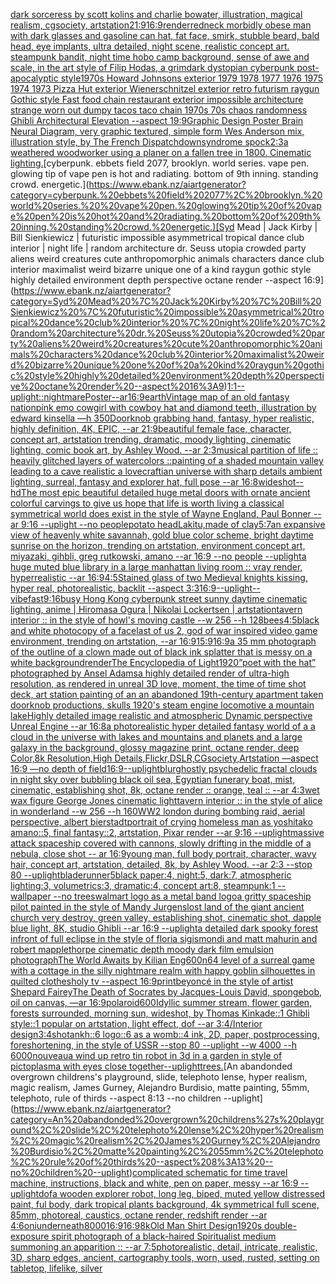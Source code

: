 [dark sorceress by scott kolins and charlie bowater, illustration, magical realism, cgsociety, artstation](https://www.ebank.nz/aiartgenerator?category=dark%20sorceress%20by%20scott%20kolins%20and%20charlie%20bowater%2C%20illustration%2C%20magical%20realism%2C%20cgsociety%2C%20artstation)[21:9](https://www.ebank.nz/aiartgenerator?category=21%3A9)[16:9](https://www.ebank.nz/aiartgenerator?category=16%3A9)[render](https://www.ebank.nz/aiartgenerator?category=render)[redneck morbidly obese man with dark glasses and gasoline can hat, fat face, smirk, stubble beard, bald head, eye implants, ultra detailed, night scene, realistic concept art. steampunk bandit, night time hobo camp background, sense of awe and scale, in the art style of Filip Hodas, a grimdark dystopian cyberpunk post-apocalyptic style](https://www.ebank.nz/aiartgenerator?category=redneck%20morbidly%20obese%20man%20with%20dark%20glasses%20and%20gasoline%20can%20hat%2C%20fat%20face%2C%20smirk%2C%20stubble%20beard%2C%20bald%20head%2C%20eye%20implants%2C%20ultra%20detailed%2C%20night%20scene%2C%20realistic%20concept%20art.%20steampunk%20bandit%2C%20night%20time%20hobo%20camp%20background%2C%20sense%20of%20awe%20and%20scale%2C%20in%20the%20art%20style%20of%20Filip%20Hodas%2C%20a%20grimdark%20dystopian%20cyberpunk%20post-apocalyptic%20style)[1970s Howard Johnsons exterior 1979 1978 1977 1976 1975 1974 1973 Pizza Hut exterior Wienerschnitzel exterior retro futurism raygun Gothic style Fast food chain restaurant exterior impossible architecture strange worn out dumpy tacos taco chain 1970s 70s chaos randomness Ghibli Architectural Elevation  --aspect 19:9](https://www.ebank.nz/aiartgenerator?category=1970s%20Howard%20Johnsons%20exterior%201979%201978%201977%201976%201975%201974%201973%20Pizza%20Hut%20exterior%20Wienerschnitzel%20exterior%20retro%20futurism%20raygun%20Gothic%20style%20Fast%20food%20chain%20restaurant%20exterior%20impossible%20architecture%20strange%20worn%20out%20dumpy%20tacos%20taco%20chain%201970s%2070s%20chaos%20randomness%20Ghibli%20Architectural%20Elevation%20%20--aspect%2019%3A9)[Graphic Design Poster Brain Neural Diagram, very graphic textured, simple form Wes Anderson mix, illustration style, by The French Dispatch](https://www.ebank.nz/aiartgenerator?category=Graphic%20Design%20Poster%20Brain%20Neural%20Diagram%2C%20very%20graphic%20textured%2C%20simple%20form%20Wes%20Anderson%20mix%2C%20illustration%20style%2C%20by%20The%20French%20Dispatch)[downsyndrome spock](https://www.ebank.nz/aiartgenerator?category=downsyndrome%20spock)[2:3](https://www.ebank.nz/aiartgenerator?category=2%3A3)[a weathered woodworker using a planer on a fallen tree in 1800. Cinematic lighting.](https://www.ebank.nz/aiartgenerator?category=a%20weathered%20woodworker%20using%20a%20planer%20on%20a%20fallen%20tree%20in%201800.%20Cinematic%20lighting.)[cyberpunk. ebbets field 2077, brooklyn. world series.  vape pen. glowing tip of vape pen is hot and radiating. bottom of 9th inning. standing crowd. energetic.](https://www.ebank.nz/aiartgenerator?category=cyberpunk.%20ebbets%20field%202077%2C%20brooklyn.%20world%20series.%20%20vape%20pen.%20glowing%20tip%20of%20vape%20pen%20is%20hot%20and%20radiating.%20bottom%20of%209th%20inning.%20standing%20crowd.%20energetic.)[Syd Mead | Jack Kirby | Bill Sienkiewicz | futuristic impossible asymmetrical tropical dance club interior | night life | random architecture dr. Seuss utopia crowded party aliens weird creatures cute anthropomorphic animals characters dance club interior maximalist weird bizarre unique one of a kind raygun gothic style highly detailed environment depth perspective octane render --aspect 16:9](https://www.ebank.nz/aiartgenerator?category=Syd%20Mead%20%7C%20Jack%20Kirby%20%7C%20Bill%20Sienkiewicz%20%7C%20futuristic%20impossible%20asymmetrical%20tropical%20dance%20club%20interior%20%7C%20night%20life%20%7C%20random%20architecture%20dr.%20Seuss%20utopia%20crowded%20party%20aliens%20weird%20creatures%20cute%20anthropomorphic%20animals%20characters%20dance%20club%20interior%20maximalist%20weird%20bizarre%20unique%20one%20of%20a%20kind%20raygun%20gothic%20style%20highly%20detailed%20environment%20depth%20perspective%20octane%20render%20--aspect%2016%3A9)[1:1](https://www.ebank.nz/aiartgenerator?category=1%3A1)[--uplight](https://www.ebank.nz/aiartgenerator?category=--uplight)[::nightmare](https://www.ebank.nz/aiartgenerator?category=%3A%3Anightmare)[Poster--ar16:9](https://www.ebank.nz/aiartgenerator?category=Poster--ar16%3A9)[earth](https://www.ebank.nz/aiartgenerator?category=earth)[Vintage map of an old fantasy nation](https://www.ebank.nz/aiartgenerator?category=Vintage%20map%20of%20an%20old%20fantasy%20nation)[pink emo cowgirl with cowboy hat and diamond teeth, illustration by edward kinsella —h 350](https://www.ebank.nz/aiartgenerator?category=pink%20emo%20cowgirl%20with%20cowboy%20hat%20and%20diamond%20teeth%2C%20illustration%20by%20edward%20kinsella%20%E2%80%94h%20350)[Doorknob grabbing hand, fantasy, hyper realistic, highly definition, 4K, EPIC, --ar 21:9](https://www.ebank.nz/aiartgenerator?category=Doorknob%20grabbing%20hand%2C%20fantasy%2C%20hyper%20realistic%2C%20highly%20definition%2C%204K%2C%20EPIC%2C%20--ar%2021%3A9)[beautiful female face, character, concept art, artstation trending, dramatic, moody lighting, cinematic lighting, comic book art, by Ashley Wood. --ar 2:3](https://www.ebank.nz/aiartgenerator?category=beautiful%20female%20face%2C%20character%2C%20concept%20art%2C%20artstation%20trending%2C%20dramatic%2C%20moody%20lighting%2C%20cinematic%20lighting%2C%20comic%20book%20art%2C%20by%20Ashley%20Wood.%20--ar%202%3A3)[musical partition of life :: heavily glitched layers of watercolors ::](https://www.ebank.nz/aiartgenerator?category=musical%20partition%20of%20life%20%3A%3A%20heavily%20glitched%20layers%20of%20watercolors%20%3A%3A)[painting of a shaded mountain valley leading to a cave realistic a lovecraftian universe with sharp details ambient lighting, surreal, fantasy and explorer hat, full pose --ar 16:8](https://www.ebank.nz/aiartgenerator?category=painting%20of%20a%20shaded%20mountain%20valley%20leading%20to%20a%20cave%20realistic%20a%20lovecraftian%20universe%20with%20sharp%20details%20ambient%20lighting%2C%20surreal%2C%20fantasy%20and%20explorer%20hat%2C%20full%20pose%20--ar%2016%3A8)[wideshot](https://www.ebank.nz/aiartgenerator?category=wideshot)[--hd](https://www.ebank.nz/aiartgenerator?category=--hd)[The most epic beautiful detailed huge metal doors with ornate ancient colorful carvings to give us hope that life is worth living a classical symmetrical world does exist in the style of Wayne England, Paul Bonner --ar 9:16 --uplight --no people](https://www.ebank.nz/aiartgenerator?category=The%20most%20epic%20beautiful%20detailed%20huge%20metal%20doors%20with%20ornate%20ancient%20colorful%20carvings%20to%20give%20us%20hope%20that%20life%20is%20worth%20living%20a%20classical%20symmetrical%20world%20does%20exist%20in%20the%20style%20of%20Wayne%20England%2C%20Paul%20Bonner%20--ar%209%3A16%20--uplight%20--no%20people)[potato head](https://www.ebank.nz/aiartgenerator?category=potato%20head)[Lakitu,made of clay](https://www.ebank.nz/aiartgenerator?category=Lakitu%2Cmade%20of%20clay)[5:7](https://www.ebank.nz/aiartgenerator?category=5%3A7)[an expansive view of heavenly white savannah, gold  blue color scheme, bright daytime sunrise on the horizon, trending on artstation, environment concept art, miyazaki, gihbli, greg rutkowski, amano --ar 16:9 --no people --uplight](https://www.ebank.nz/aiartgenerator?category=an%20expansive%20view%20of%20heavenly%20white%20savannah%2C%20gold%20%20blue%20color%20scheme%2C%20bright%20daytime%20sunrise%20on%20the%20horizon%2C%20trending%20on%20artstation%2C%20environment%20concept%20art%2C%20miyazaki%2C%20gihbli%2C%20greg%20rutkowski%2C%20amano%20--ar%2016%3A9%20--no%20people%20--uplight)[a huge muted blue library in a large manhattan living room :: vray render, hyperrealistic --ar 16:9](https://www.ebank.nz/aiartgenerator?category=a%20huge%20muted%20blue%20library%20in%20a%20large%20manhattan%20living%20room%20%3A%3A%20vray%20render%2C%20hyperrealistic%20--ar%2016%3A9)[4:5](https://www.ebank.nz/aiartgenerator?category=4%3A5)[Stained glass of two Medieval knights kissing, hyper real, photorealistic, backlit --aspect 3:3](https://www.ebank.nz/aiartgenerator?category=Stained%20glass%20of%20two%20Medieval%20knights%20kissing%2C%20hyper%20real%2C%20photorealistic%2C%20backlit%20--aspect%203%3A3)[16:9](https://www.ebank.nz/aiartgenerator?category=16%3A9)[--uplight](https://www.ebank.nz/aiartgenerator?category=--uplight)[--vibefast](https://www.ebank.nz/aiartgenerator?category=--vibefast)[9:16](https://www.ebank.nz/aiartgenerator?category=9%3A16)[busy Hong Kong cyberpunk street sunny daytime cinematic lighting, anime | Hiromasa Ogura | Nikolai Lockertsen | artstation](https://www.ebank.nz/aiartgenerator?category=busy%20Hong%20Kong%20cyberpunk%20street%20sunny%20daytime%20cinematic%20lighting%2C%20anime%20%7C%20Hiromasa%20Ogura%20%7C%20Nikolai%20Lockertsen%20%7C%20artstation)[tavern interior :: in the style of howl's moving castle --w 256 --h 128](https://www.ebank.nz/aiartgenerator?category=tavern%20interior%20%3A%3A%20in%20the%20style%20of%20howl%27s%20moving%20castle%20--w%20256%20--h%20128)[bees](https://www.ebank.nz/aiartgenerator?category=bees)[4:5](https://www.ebank.nz/aiartgenerator?category=4%3A5)[black and white photocopy of a face](https://www.ebank.nz/aiartgenerator?category=black%20and%20white%20photocopy%20of%20a%20face)[last of us 2, god of war inspired video game environment, trending on artstation, --ar 16:9](https://www.ebank.nz/aiartgenerator?category=last%20of%20us%202%2C%20god%20of%20war%20inspired%20video%20game%20environment%2C%20trending%20on%20artstation%2C%20--ar%2016%3A9)[15:9](https://www.ebank.nz/aiartgenerator?category=15%3A9)[16:9](https://www.ebank.nz/aiartgenerator?category=16%3A9)[a 35 mm photograph of the outline of a clown made out of black ink splatter that is messy on a white background](https://www.ebank.nz/aiartgenerator?category=a%2035%20mm%20photograph%20of%20the%20outline%20of%20a%20clown%20made%20out%20of%20black%20ink%20splatter%20that%20is%20messy%20on%20a%20white%20background)[render](https://www.ebank.nz/aiartgenerator?category=render)[The Encyclopedia of Light](https://www.ebank.nz/aiartgenerator?category=The%20Encyclopedia%20of%20Light)[1920](https://www.ebank.nz/aiartgenerator?category=1920)[”poet with the hat” photographed by Ansel Adams](https://www.ebank.nz/aiartgenerator?category=%E2%80%9Dpoet%20with%20the%20hat%E2%80%9D%20photographed%20by%20Ansel%20Adams)[a highly detailed render of ultra-high resolution, as rendered in unreal 3D love, moment, the time of time  shot deck, art station painting of an an abandoned 19th-century apartment taken doorknob productions, skulls 1920's steam engine locomotive a mountain lakeHighly detailed image realistic and atmospheric Dynamic perspective Unreal Engine --ar 16:8](https://www.ebank.nz/aiartgenerator?category=a%20highly%20detailed%20render%20of%20ultra-high%20resolution%2C%20as%20rendered%20in%20unreal%203D%20love%2C%20moment%2C%20the%20time%20of%20time%20%20shot%20deck%2C%20art%20station%20painting%20of%20an%20an%20abandoned%2019th-century%20apartment%20taken%20doorknob%20productions%2C%20skulls%201920%27s%20steam%20engine%20locomotive%20a%20mountain%20lakeHighly%20detailed%20image%20realistic%20and%20atmospheric%20Dynamic%20perspective%20Unreal%20Engine%20--ar%2016%3A8)[a photorealistic hyper detailed fantasy world of a a cloud in the universe with lakes and mountains and planets and  a large galaxy in the background, glossy magazine print, octane render, deep Color,8k Resolution,High Details,Flickr,DSLR,CGsociety,Artstation —aspect 16:9 —no depth of field](https://www.ebank.nz/aiartgenerator?category=a%20photorealistic%20hyper%20detailed%20fantasy%20world%20of%20a%20a%20cloud%20in%20the%20universe%20with%20lakes%20and%20mountains%20and%20planets%20and%20%20a%20large%20galaxy%20in%20the%20background%2C%20glossy%20magazine%20print%2C%20octane%20render%2C%20deep%20Color%2C8k%20Resolution%2CHigh%20Details%2CFlickr%2CDSLR%2CCGsociety%2CArtstation%20%E2%80%94aspect%2016%3A9%20%E2%80%94no%20depth%20of%20field)[16:9](https://www.ebank.nz/aiartgenerator?category=16%3A9)[--uplight](https://www.ebank.nz/aiartgenerator?category=--uplight)[blur](https://www.ebank.nz/aiartgenerator?category=blur)[ghostly psychedelic fractal clouds in night sky over bubbling black oil sea, Egyptian funerary boat, mist, cinematic, establishing shot, 8k, octane render :: orange, teal :: --ar 4:3](https://www.ebank.nz/aiartgenerator?category=ghostly%20psychedelic%20fractal%20clouds%20in%20night%20sky%20over%20bubbling%20black%20oil%20sea%2C%20Egyptian%20funerary%20boat%2C%20mist%2C%20cinematic%2C%20establishing%20shot%2C%208k%2C%20octane%20render%20%3A%3A%20orange%2C%20teal%20%3A%3A%20--ar%204%3A3)[wet wax figure George Jones cinematic light](https://www.ebank.nz/aiartgenerator?category=wet%20wax%20figure%20George%20Jones%20cinematic%20light)[tavern interior :: in the style of alice in wonderland --w 256 --h 160](https://www.ebank.nz/aiartgenerator?category=tavern%20interior%20%3A%3A%20in%20the%20style%20of%20alice%20in%20wonderland%20--w%20256%20--h%20160)[WW2 london during bombing raid, aerial perspective, albert bierstadt](https://www.ebank.nz/aiartgenerator?category=WW2%20london%20during%20bombing%20raid%2C%20aerial%20perspective%2C%20albert%20bierstadt)[portrait of crying homeless man as yoshitako amano::5, final fantasy::2, artstation, Pixar render --ar 9:16 --uplight](https://www.ebank.nz/aiartgenerator?category=portrait%20of%20crying%20homeless%20man%20as%20yoshitako%20amano%3A%3A5%2C%20final%20fantasy%3A%3A2%2C%20artstation%2C%20Pixar%20render%20--ar%209%3A16%20--uplight)[massive attack spaceship covered with cannons, slowly drifting in the middle of a nebula, close shot -- ar 16:9](https://www.ebank.nz/aiartgenerator?category=massive%20attack%20spaceship%20covered%20with%20cannons%2C%20slowly%20drifting%20in%20the%20middle%20of%20a%20nebula%2C%20close%20shot%20--%20ar%2016%3A9)[young man, full body portrait, character, wavy hair, concept art, artstation, detailed, 8k, by Ashley Wood. --ar 2:3 --stop 80 --uplight](https://www.ebank.nz/aiartgenerator?category=young%20man%2C%20full%20body%20portrait%2C%20character%2C%20wavy%20hair%2C%20concept%20art%2C%20artstation%2C%20detailed%2C%208k%2C%20by%20Ashley%20Wood.%20--ar%202%3A3%20--stop%2080%20--uplight)[bladerunner](https://www.ebank.nz/aiartgenerator?category=bladerunner)[5](https://www.ebank.nz/aiartgenerator?category=5)[black paper:4, night:5, dark:7, atmospheric lighting:3, volumetrics:3, dramatic:4, concept art:8, steampunk:1 --wallpaper --no trees](https://www.ebank.nz/aiartgenerator?category=black%20paper%3A4%2C%20night%3A5%2C%20dark%3A7%2C%20atmospheric%20lighting%3A3%2C%20volumetrics%3A3%2C%20dramatic%3A4%2C%20concept%20art%3A8%2C%20steampunk%3A1%20--wallpaper%20--no%20trees)[walmart logo as a metal band logo](https://www.ebank.nz/aiartgenerator?category=walmart%20logo%20as%20a%20metal%20band%20logo)[a gritty spaceship pilot painted in the style of Mandy Jurgens](https://www.ebank.nz/aiartgenerator?category=a%20gritty%20spaceship%20pilot%20painted%20in%20the%20style%20of%20Mandy%20Jurgens)[lost land of the giant ancient church very destroy, green valley, establishing shot, cinematic shot, dapple blue light, 8K, studio Ghibli --ar 16:9 --uplight](https://www.ebank.nz/aiartgenerator?category=lost%20land%20of%20the%20giant%20ancient%20church%20very%20destroy%2C%20green%20valley%2C%20establishing%20shot%2C%20cinematic%20shot%2C%20dapple%20blue%20light%2C%208K%2C%20studio%20Ghibli%20--ar%2016%3A9%20--uplight)[a detailed dark spooky forest infront of full eclipse in the style of floria sigismondi and matt mahurin and robert mapplethorpe cinematic depth moody dark film emulsion photograph](https://www.ebank.nz/aiartgenerator?category=a%20detailed%20dark%20spooky%20forest%20infront%20of%20full%20eclipse%20in%20the%20style%20of%20floria%20sigismondi%20and%20matt%20mahurin%20and%20robert%20mapplethorpe%20cinematic%20depth%20moody%20dark%20film%20emulsion%20photograph)[The World Awaits by Kilian Eng](https://www.ebank.nz/aiartgenerator?category=The%20World%20Awaits%20by%20Kilian%20Eng)[600](https://www.ebank.nz/aiartgenerator?category=600)[n64 level of a surreal game with a cottage in the silly nightmare realm with happy goblin silhouettes in quilted clothes](https://www.ebank.nz/aiartgenerator?category=n64%20level%20of%20a%20surreal%20game%20with%20a%20cottage%20in%20the%20silly%20nightmare%20realm%20with%20happy%20goblin%20silhouettes%20in%20quilted%20clothes)[holy tv --aspect 16:9](https://www.ebank.nz/aiartgenerator?category=holy%20tv%20--aspect%2016%3A9)[print](https://www.ebank.nz/aiartgenerator?category=print)[beyoncé in the style of artist Shepard Fairey](https://www.ebank.nz/aiartgenerator?category=beyonc%C3%A9%20in%20the%20style%20of%20artist%20Shepard%20Fairey)[The Death of Socrates by Jacques-Louis David, spongebob, oil on canvas, —ar 16:9](https://www.ebank.nz/aiartgenerator?category=The%20Death%20of%20Socrates%20by%20Jacques-Louis%20David%2C%20spongebob%2C%20oil%20on%20canvas%2C%20%E2%80%94ar%2016%3A9)[polaroid](https://www.ebank.nz/aiartgenerator?category=polaroid)[600](https://www.ebank.nz/aiartgenerator?category=600)[Idyllic summer stream, flower garden, forests surrounded, morning sun, wideshot, by Thomas Kinkade::1 Ghibli style::1 popular on artstation, light effect, dof --ar 3:4](https://www.ebank.nz/aiartgenerator?category=Idyllic%20summer%20stream%2C%20flower%20garden%2C%20forests%20surrounded%2C%20morning%20sun%2C%20wideshot%2C%20by%20Thomas%20Kinkade%3A%3A1%20Ghibli%20style%3A%3A1%20popular%20on%20artstation%2C%20light%20effect%2C%20dof%20--ar%203%3A4)[/Interior design](https://www.ebank.nz/aiartgenerator?category=/Interior%20design)[3:4](https://www.ebank.nz/aiartgenerator?category=3%3A4)[shot](https://www.ebank.nz/aiartgenerator?category=shot)[ankh::6 logo::6 as a womb::4 ink, 2D, paper, postprocessing, foreshortening, in the style of USSR --stop 80 --uplight --w 4000 --h 6000](https://www.ebank.nz/aiartgenerator?category=ankh%3A%3A6%20logo%3A%3A6%20as%20a%20womb%3A%3A4%20ink%2C%202D%2C%20paper%2C%20postprocessing%2C%20foreshortening%2C%20in%20the%20style%20of%20USSR%20--stop%2080%20--uplight%20--w%204000%20--h%206000)[nouveau](https://www.ebank.nz/aiartgenerator?category=nouveau)[a wind up retro tin robot  in 3d in a garden in style of pictoplasma with eyes close together](https://www.ebank.nz/aiartgenerator?category=a%20wind%20up%20retro%20tin%20robot%20%20in%203d%20in%20a%20garden%20in%20style%20of%20pictoplasma%20with%20eyes%20close%20together)[--uplight](https://www.ebank.nz/aiartgenerator?category=--uplight)[trees.](https://www.ebank.nz/aiartgenerator?category=trees.)[An abandonded overgrown childrens's playground, slide, telephoto lense, hyper realism, magic realism, James Gurney, Alejandro Burdisio, matte painting, 55mm, telephoto, rule of thirds --aspect 8:13 --no children --uplight](https://www.ebank.nz/aiartgenerator?category=An%20abandonded%20overgrown%20childrens%27s%20playground%2C%20slide%2C%20telephoto%20lense%2C%20hyper%20realism%2C%20magic%20realism%2C%20James%20Gurney%2C%20Alejandro%20Burdisio%2C%20matte%20painting%2C%2055mm%2C%20telephoto%2C%20rule%20of%20thirds%20--aspect%208%3A13%20--no%20children%20--uplight)[complicated schematic for time travel machine, instructions, black and white, pen on paper, messy --ar 16:9 --uplight](https://www.ebank.nz/aiartgenerator?category=complicated%20schematic%20for%20time%20travel%20machine%2C%20instructions%2C%20black%20and%20white%2C%20pen%20on%20paper%2C%20messy%20--ar%2016%3A9%20--uplight)[dof](https://www.ebank.nz/aiartgenerator?category=dof)[a wooden explorer robot, long leg, biped, muted yellow distressed paint, ful body, dark tropical plants background, 4k symmetrical full scene, 85mm, photoreal, caustics, octane render, redshift render --ar 4:6](https://www.ebank.nz/aiartgenerator?category=a%20wooden%20explorer%20robot%2C%20long%20leg%2C%20biped%2C%20muted%20yellow%20distressed%20paint%2C%20ful%20body%2C%20dark%20tropical%20plants%20background%2C%204k%20symmetrical%20full%20scene%2C%2085mm%2C%20photoreal%2C%20caustics%2C%20octane%20render%2C%20redshift%20render%20--ar%204%3A6)[oni](https://www.ebank.nz/aiartgenerator?category=oni)[underneath](https://www.ebank.nz/aiartgenerator?category=underneath)[8000](https://www.ebank.nz/aiartgenerator?category=8000)[16:9](https://www.ebank.nz/aiartgenerator?category=16%3A9)[16:9](https://www.ebank.nz/aiartgenerator?category=16%3A9)[8k](https://www.ebank.nz/aiartgenerator?category=8k)[Old Man Shirt Design](https://www.ebank.nz/aiartgenerator?category=Old%20Man%20Shirt%20Design)[1920s double-exposure spirit photograph of a black-haired Spiritualist medium summoning an apparition :: --ar 7:5](https://www.ebank.nz/aiartgenerator?category=1920s%20double-exposure%20spirit%20photograph%20of%20a%20black-haired%20Spiritualist%20medium%20summoning%20an%20apparition%20%3A%3A%20--ar%207%3A5)[photorealistic, detail, intricate, realistic, 3D, sharp edges, ancient, cartography tools, worn, used, rusted, setting on tabletop, lifelike, silver](https://www.ebank.nz/aiartgenerator?category=photorealistic%2C%20detail%2C%20intricate%2C%20realistic%2C%203D%2C%20sharp%20edges%2C%20ancient%2C%20cartography%20tools%2C%20worn%2C%20used%2C%20rusted%2C%20setting%20on%20tabletop%2C%20lifelike%2C%20silver)